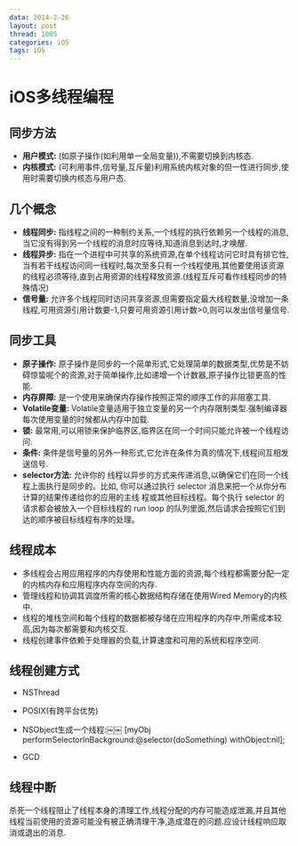 ```yaml
---
data: 2014-2-26
layout: post
thread: 1005
categories: iOS
tags: iOS
---
```

# iOS多线程编程  
## 同步方法
* __用户模式:__ (如原子操作(如利用单一全局变量)),不需要切换到内核态.  
* __内核模式:__ (可利用事件,信号量,互斥量)利用系统内核对象的但一性进行同步,使用时需要切换内核态与用户态.  

## 几个概念
* __线程同步:__ 指线程之间的一种制约关系,一个线程的执行依赖另一个线程的消息,当它没有得到另一个线程的消息时应等待,知道消息到达时,才唤醒.
* __线程异步:__ 指在一个进程中可共享的系统资源,在单个线程访问它时具有排它性,当有若干线程访问同一线程时,每次至多只有一个线程使用,其他要使用该资源的线程必须等待,直到占用资源的线程释放资源.(线程互斥可看作线程同步的特殊情况)  
* __信号量:__ 允许多个线程同时访问共享资源,但需要指定最大线程数量,没增加一条线程,可用资源引用计数要-1,只要可用资源引用计数>0,则可以发出信号量信号.

## 同步工具
* __原子操作:__ 原子操作是同步的一个简单形式,它处理简单的数据类型,优势是不妨碍惊蛰呢个的资源,对于简单操作,比如递增一个计数器,原子操作比锁更高的性能.
* __内存屏障:__ 是一个使用来确保内存操作按照正常的顺序工作的非阻塞工具.
* __Volatile变量:__ Volatile变量适用于独立变量的另一个内存限制类型.强制编译器每次使用变量的时候都从内存中加载.
* __锁:__ 最常用,可以用锁来保护临界区,临界区在同一个时间只能允许被一个线程访问.
* __条件:__ 条件是信号量的另外一种形式,它允许在条件为真的情况下,线程间互相发送信号.
* __selector方法:__ 允许你的 线程以异步的方式来传递消息,以确保它们在同一个线程上面执行是同步的。比如, 你可以通过执行 selector 消息来把一个从你分布计算的结果传递给你的应用的主线 程或其他目标线程。每个执行 selector 的请求都会被放入一个目标线程的 run loop 的队列里面,然后请求会按照它们到达的顺序被目标线程有序的处理。

## 线程成本
* 多线程会占用应用程序的内存使用和性能方面的资源,每个线程都需要分配一定的内核内存和应用程序内存空间的内存.
* 管理线程和协调其调度所需的核心数据结构存储在使用Wired Memory的内核中.
* 线程的堆栈空间和每个线程的数据都被存储在应用程序的内存中,所需成本较高,因为每次都需要和内核交互.
* 线程创建事件依赖于处理器的负载,计算速度和可用的系统和程序空间.

## 线程创建方式
* NSThread
* POSIX(有跨平台优势)
* NSObject生成一个线程:￼￼[myObj performSelectorInBackground:@selector(doSomething) withObject:nil];
* GCD

## 线程中断
杀死一个线程阻止了线程本身的清理工作,线程分配的内存可能造成泄漏,并且其他线程当前使用的资源可能没有被正确清理干净,造成潜在的问题.应设计线程响应取消或退出的消息.
  


